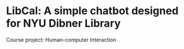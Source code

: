 # LibCal: A simple chatbot designed for NYU Dibner Library
Course project: Human-computer Interaction
